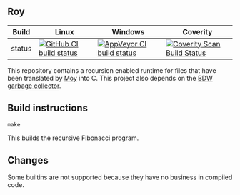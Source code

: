 Roy
---

Build|Linux|Windows|Coverity
---|---|---|---
status|[![GitHub CI build status](https://github.com/Wodan58/Coy/actions/workflows/c-cpp.yml/badge.svg)](https://github.com/Wodan58/Coy/actions/workflows/c-cpp.yml)|[![AppVeyor CI build status](https://ci.appveyor.com/api/projects/status/github/Wodan58/Coy?branch=master&svg=true)](https://ci.appveyor.com/project/Wodan58/Coy)|[![Coverity Scan Build Status](https://img.shields.io/coverity/scan/14634.svg)](https://scan.coverity.com/projects/wodan58-coy)

This repository contains a recursion enabled runtime for files that have been
translated by [Moy](https://github.com/Wodan58/Moy) into C. This project also
depends on the [BDW garbage collector](https://github.com/ivmai/bdwgc).

Build instructions
------------------

    make

This builds the recursive Fibonacci program.

Changes
-------

Some builtins are not supported because they have no business in compiled code.
